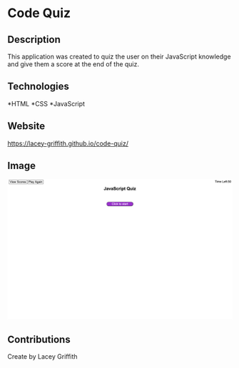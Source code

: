 # Code Quiz

## Description
This application was created to quiz the user on their JavaScript knowledge and give them a score at the end of the quiz.

## Technologies
*HTML
*CSS
*JavaScript

## Website
https://lacey-griffith.github.io/code-quiz/

## Image
![Site Image](assets/images/code-quiz.png)

## Contributions
Create by Lacey Griffith
